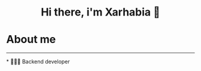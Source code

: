 <div align="center">
  <h1 align="center">Hi there, i'm Xarhabia 👋</h1>
</div>

# About me
<hr/>
* 👨🏻‍💻 Backend developer
